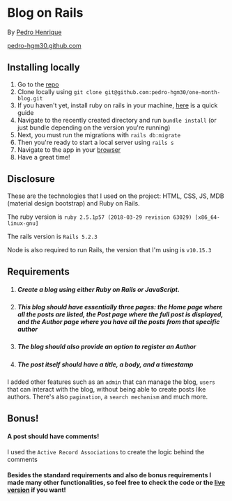 # Blog on Rails

By [Pedro Henrique](https://www.linkedin.com/in/pedro-henrique-gonçalves-166605186/)

[pedro-hgm30.github.com](https://github.com/pedro-hgm30)

## Installing locally

1. Go to the [repo](https://github.com/pedro-hgm30/onemonthblog)
2. Clone locally using
 `git clone git@github.com:pedro-hgm30/one-month-blog.git`
3. If you haven't yet, install ruby on rails in your machine, [here](https://railsapps.github.io/installing-rails.html) is a quick guide
4. Navigate to the recently created directory and run `bundle install` (or just bundle depending on the version you're running)
5. Next, you must run the migrations with `rails db:migrate`
6. Then you're ready to start a local server using `rails s`
7. Navigate to the app in your [browser](http://localhost:3000)
8. Have a great time!

## Disclosure

These are the technologies that I used on the project: HTML, CSS, JS, MDB (material design bootstrap) and Ruby on Rails.

The ruby version is `ruby 2.5.1p57 (2018-03-29 revision 63029) [x86_64-linux-gnu]`

The rails version is `Rails 5.2.3`

Node is also required to run Rails, the version that I'm using is `v10.15.3`

## Requirements

1. ##### Create a blog using either Ruby on Rails or JavaScript. 
2. ##### This blog should have essentially three pages: the *Home* page where all the posts are listed, the *Post* page where the full post is displayed, and the *Author* page where you have all the posts from that specific author
3. ##### The blog should also provide an option to register an Author
4. ##### The post itself should have a *title*, a *body*, and a  *timestamp*

I added other features such as an `admin` that can manage the blog, `users` that can interact with the blog, without being able to create posts like authors. There's also `pagination`, a `search mechanism` and much more.

## Bonus!

#### A post should have comments!

I used the `Active Record Associations` to create the logic behind the comments 

#### Besides the standard requirements and also de bonus requirements I made many other functionalities, so feel free to check the code or the [live version](https://theoneblog.herokuapp.com) if you want!

